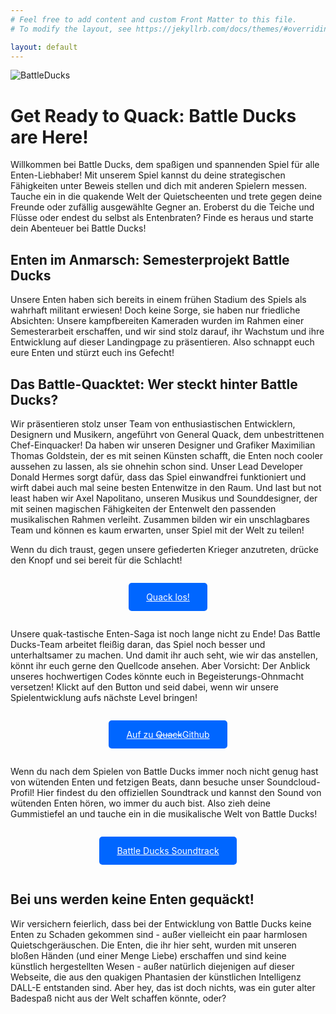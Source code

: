 ```yaml
---
# Feel free to add content and custom Front Matter to this file.
# To modify the layout, see https://jekyllrb.com/docs/themes/#overriding-theme-defaults

layout: default
---
```

![BattleDucks](bilder/DALL%C2%B7E%202023-02-14%2014.10.52%20-%20Can%20you%20compose%20a%20cartoon%20style%20duck%20with%20military%20suit%20and%20machine%20gun%20below%20wings%20flying%20over%20an%20ocean%20as%20a%20full%20hd%20image.png)

# Get Ready to Quack: Battle Ducks are Here!

Willkommen bei Battle Ducks, dem spaßigen und spannenden Spiel für alle Enten-Liebhaber! Mit unserem Spiel kannst du deine strategischen Fähigkeiten unter Beweis stellen und dich mit anderen Spielern messen. Tauche ein in die quakende Welt der Quietscheenten und trete gegen deine Freunde oder zufällig ausgewählte Gegner an. Eroberst du die Teiche und Flüsse oder endest du selbst als Entenbraten? Finde es heraus und starte dein Abenteuer bei Battle Ducks!

## Enten im Anmarsch: Semesterprojekt Battle Ducks
Unsere Enten haben sich bereits in einem frühen Stadium des Spiels als wahrhaft militant erwiesen! Doch keine Sorge, sie haben nur friedliche Absichten: Unsere kampfbereiten Kameraden wurden im Rahmen einer Semesterarbeit erschaffen, und wir sind stolz darauf, ihr Wachstum und ihre Entwicklung auf dieser Landingpage zu präsentieren. Also schnappt euch eure Enten und stürzt euch ins Gefecht!

## Das Battle-Quacktet: Wer steckt hinter Battle Ducks?

Wir präsentieren stolz unser Team von enthusiastischen Entwicklern, Designern und Musikern, angeführt von General Quack, dem unbestrittenen Chef-Einquacker! Da haben wir unseren Designer und Grafiker Maximilian Thomas Goldstein, der es mit seinen Künsten schafft, die Enten noch cooler aussehen zu lassen, als sie ohnehin schon sind. Unser Lead Developer Donald Hermes sorgt dafür, dass das Spiel einwandfrei funktioniert und wirft dabei auch mal seine besten Entenwitze in den Raum. Und last but not least haben wir Axel Napolitano, unseren Musikus und Sounddesigner, der mit seinen magischen Fähigkeiten der Entenwelt den passenden musikalischen Rahmen verleiht. Zusammen bilden wir ein unschlagbares Team und können es kaum erwarten, unser Spiel mit der Welt zu teilen!

Wenn du dich traust, gegen unsere gefiederten Krieger anzutreten, drücke den Knopf und sei bereit für die Schlacht!
<style>
.button {
    margin:1em auto;
    display:inline-block;
    border-radius:5px;
    background-color:#06F;
    color:#FFF!important;
    padding:1em 2em;
}
.button:hover {
    background:#F60;
}

</style>
<center><a href="game/index.html" target="_game" title="Battle Ducks jetzt starten" class="button">Quack los!</a></center>

Unsere quak-tastische Enten-Saga ist noch lange nicht zu Ende! Das Battle Ducks-Team arbeitet fleißig daran, das Spiel noch besser und unterhaltsamer zu machen. Und damit ihr auch seht, wie wir das anstellen, könnt ihr euch gerne den Quellcode ansehen. Aber Vorsicht: Der Anblick unseres hochwertigen Codes könnte euch in Begeisterungs-Ohnmacht versetzen! Klickt auf den Button und seid dabei, wenn wir unsere Spielentwicklung aufs nächste Level bringen!

<center><a href="https://github.com/ZESA-Studio/Battle-Ducks" target="_source" title="Auf zum Quellcode" class="button">Auf zu <del>Quack</del>Github</a></center>

Wenn du nach dem Spielen von Battle Ducks immer noch nicht genug hast von wütenden Enten und fetzigen Beats, dann besuche unser Soundcloud-Profil! Hier findest du den offiziellen Soundtrack und kannst den Sound von wütenden Enten hören, wo immer du auch bist. Also zieh deine Gummistiefel an und tauche ein in die musikalische Welt von Battle Ducks!

<center><a href="https://soundcloud.com/the-Battle-Ducks-team/sets/Battle Ducks-original/s-5NF5MoGebc0?si=a176629f46974e73ab8a264863e6b05d&utm_source=clipboard&utm_medium=text&utm_campaign=social_sharing" target="_source" title="Quacktastischer Sound!" class="button">Battle Ducks Soundtrack</a></center>

## Bei uns werden keine Enten gequäckt! 

Wir versichern feierlich, dass bei der Entwicklung von Battle Ducks keine Enten zu Schaden gekommen sind - außer vielleicht ein paar harmlosen Quietschgeräuschen. Die Enten, die ihr hier seht, wurden mit unseren bloßen Händen (und einer Menge Liebe) erschaffen und sind keine künstlich hergestellten Wesen - außer natürlich diejenigen auf dieser Webseite, die aus den quakigen Phantasien der künstlichen Intelligenz DALL-E entstanden sind. Aber hey, das ist doch nichts, was ein guter alter Badespaß nicht aus der Welt schaffen könnte, oder?